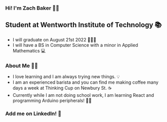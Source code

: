 ### Hi! I'm Zach Baker 👋🏻

## Student at Wentworth Institute of Technology  📚
- I will graduate on August 21st 2022 👨🏻‍🎓
- I will have a BS in Computer Science with a minor in Applied Mathematics 💻 

### About Me 🙋‍♂️
- I love learning and I am always trying new things. 💡
- I am an experienced barista and you can find me making coffee many days a week at Thinking Cup on Newbury St. ☕
- Currently while I am not doing school work, I am learning React and programming Arduino peripherals! 👨‍💻

### Add me on LinkedIn! 🤝
[linkedin]: https://www.linkedin.com/in/zachary---baker/
